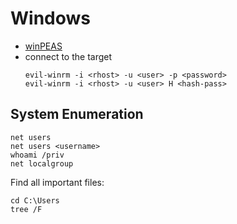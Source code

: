 # Windows

- [winPEAS](https://github.com/peass-ng/PEASS-ng/releases)
- connect to the target
    ```
    evil-winrm -i <rhost> -u <user> -p <password>
    evil-winrm -i <rhost> -u <user> H <hash-pass> 
    ```

## System Enumeration

```
net users
net users <username>
whoami /priv
net localgroup
```

Find all important files:
```
cd C:\Users
tree /F
```
